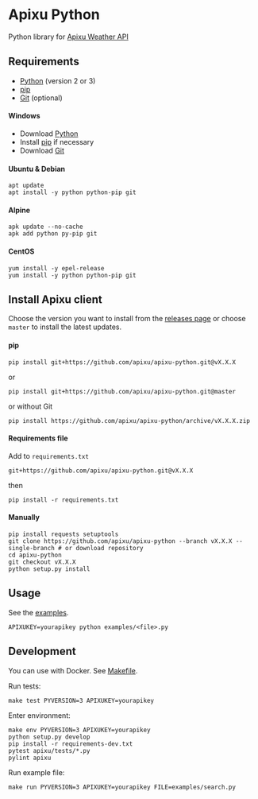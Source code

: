# Apixu Python

Python library for [Apixu Weather API](https://www.apixu.com/api.aspx)

## Requirements
* [Python](https://www.python.org/downloads/) (version 2 or 3)
* [pip](https://pip.pypa.io/en/stable/installing/)
* [Git](https://git-scm.com/downloads) (optional)

#### Windows
* Download [Python](https://www.python.org/downloads/windows/)
* Install [pip](https://pip.pypa.io/en/stable/installing/#do-i-need-to-install-pip) if necessary
* Download [Git](https://git-scm.com/download/win)

#### Ubuntu & Debian
```
apt update
apt install -y python python-pip git
```

#### Alpine
```
apk update --no-cache
apk add python py-pip git
```

#### CentOS
```
yum install -y epel-release
yum install -y python python-pip git
```

## Install Apixu client

Choose the version you want to install from the [releases page](https://github.com/apixu/apixu-python/releases)
or choose `master` to install the latest updates.

#### pip
```
pip install git+https://github.com/apixu/apixu-python.git@vX.X.X
```
or
```
pip install git+https://github.com/apixu/apixu-python.git@master
```
or without Git
```
pip install https://github.com/apixu/apixu-python/archive/vX.X.X.zip
```

#### Requirements file
Add to `requirements.txt`
```
git+https://github.com/apixu/apixu-python.git@vX.X.X
```
then
```
pip install -r requirements.txt
```

#### Manually
```
pip install requests setuptools
git clone https://github.com/apixu/apixu-python --branch vX.X.X --single-branch # or download repository
cd apixu-python
git checkout vX.X.X
python setup.py install
```

## Usage

See the [examples](./examples).

```
APIXUKEY=yourapikey python examples/<file>.py 
```

## Development

You can use with Docker. See [Makefile](Makefile).

Run tests:
```
make test PYVERSION=3 APIXUKEY=yourapikey
```

Enter environment:
```
make env PYVERSION=3 APIXUKEY=yourapikey
python setup.py develop
pip install -r requirements-dev.txt
pytest apixu/tests/*.py
pylint apixu
```

Run example file:
```
make run PYVERSION=3 APIXUKEY=yourapikey FILE=examples/search.py
```
